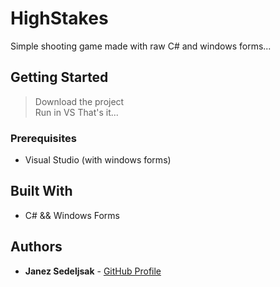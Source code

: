 # HighStakes

Simple shooting game made with raw C# and windows forms... 

## Getting Started

> Download the project<br/>
> Run in VS 
> That's it... 

### Prerequisites

* Visual Studio (with windows forms)

## Built With

* C# && Windows Forms

## Authors

* **Janez Sedeljsak** - [GitHub Profile](https://github.com/JanezSedeljsak)
